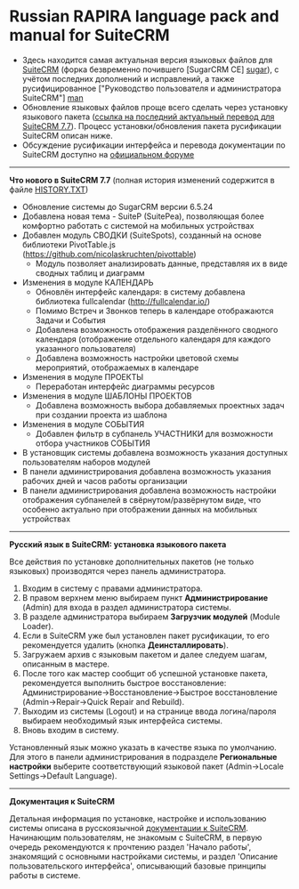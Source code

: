 Russian RAPIRA language pack and manual for SuiteCRM
=========================================

+ Здесь находится самая актуальная версия языковых файлов для [SuiteCRM][suitecrm] (форка безвременно почившего [SugarCRM CE] [sugar]), с учётом последних дополнений и исправлений, а также русифицированное ["Руководство пользователя и администратора SuiteCRM"] [man]
+ Обновление языковых файлов проще всего сделать через установку языкового пакета ([ссылка на последний актуальный перевод для SuiteCRM 7.7][langpack]). Процесс установки/обновления пакета русификации SuiteCRM описан ниже.
+ Обсуждение русификации интерфейса и перевода документации по SuiteCRM доступно на [официальном форуме][forum]

------------------------------------------------

<b>Что нового в SuiteCRM 7.7</b>    (полная история изменений содержится в файле [HISTORY.TXT][history])

+ Обновление системы до SugarCRM версии 6.5.24
+ Добавлена новая тема - SuiteP (SuitePea), позволяющая более комфортно работать с системой на мобильных устройствах
+ Добавлен модуль СВОДКИ (SuiteSpots), созданный на основе библиотеки PivotTable.js (https://github.com/nicolaskruchten/pivottable)
	- Модуль позволяет анализировать данные, представляя их в виде сводных таблиц и диаграмм
+ Изменения в модуле КАЛЕНДАРЬ
	- Обновлён интерфейс календаря: в систему добавлена библиотека fullcalendar (http://fullcalendar.io/)
	- Помимо Встреч и Звонков теперь в календаре отображаются Задачи и События
	- Добавлена возможность отображения разделённого сводного календаря (отображение отдельного календаря для каждого указанного пользователя)
	- Добавлена возможность настройки цветовой схемы мероприятий, отображаемых в календаре
+ Изменения в модуле ПРОЕКТЫ
	- Переработан интерфейс диаграммы ресурсов
+ Изменения в модуле ШАБЛОНЫ ПРОЕКТОВ
	- Добавлена возможность выбора добавляемых проектных задач при создании проекта из шаблона
+ Изменения в модуле СОБЫТИЯ
	- Добавлен фильтр в субпанель УЧАСТНИКИ для возможности отбора участников СОБЫТИЯ
+ В установщик системы добавлена возможность указания доступных пользователям наборов модулей
+ В панели администрирования добавлена возможность указания рабочих дней и часов работы организации
+ В панели администрирования добавлена возможность настройки отображения субпанелей в свёрнутом/развёрнутом виде, что особенно актуально при отображении данных на мобильных устройствах

------------------------------------------------

<b>Русский язык в SuiteCRM: установка языкового пакета</b>

Все действия по установке дополнительных пакетов (не только языковых) производятся через панель администратора.

1. Входим в систему с правами администратора.
2. В правом верхнем меню выбираем пункт <b>Администрирование</b> (Admin) для входа в раздел администратора системы.
3. В разделе администратора выбираем <b>Загрузчик модулей</b> (Module Loader).
4. Если в SuiteCRM уже был установлен пакет русификации, то его рекомендуется удалить (кнопка  <b>Деинсталлировать</b>).
5. Загружаем архив с языковым пакетом и далее следуем шагам, описанным в мастере.
6. После того как мастер сообщит об успешной установке пакета, рекомендуется выполнить быстрое восстановление: Администрирование->Восстановление->Быстрое восстановление (Admin->Repair->Quick Repair and Rebuild).
7. Выходим из системы (Logout) и на странице ввода логина/пароля выбираем необходимый язык интерфейса системы.
8. Вновь входим в систему.

Установленный язык можно указать в качестве языка по умолчанию. Для этого в панели администрирования в подразделе <b>Региональные настройки</b> выберите соответствующий языковой пакет (Admin->Locale Settings->Default Language).

------------------------------------------------

<b>Документация к SuiteCRM</b>

Детальная информация по установке, настройке и использованию системы описана в русскоязычной [документации к SuiteCRM][man].
Начинающим пользователям, не знакомым с SuiteCRM, в первую очередь рекомендуются к прочтению раздел 'Начало работы', знакомящий с основными настройками системы, и раздел 'Описание пользовательского интерфейса', описывающий базовые принципы работы в системе. 

[langpack]: https://github.com/likhobory/SuiteCRM7RU/blob/ver.7.7/rapira-suite_pack_russian-7.7.zip?raw=true
[suitecrm]: https://github.com/salesagility/SuiteCRM
[man]: https://github.com/likhobory/SuiteCRM7RU/blob/master/DOCS/Russian_Rapira_Application_Guide_for_SuiteCRM_7.7.pdf?raw=true
[forum]: https://suitecrm.com/forum/international-language-support/59
[sugar]: https://ru.wikipedia.org/wiki/SugarCRM
[history]: https://github.com/likhobory/SuiteCRM7RU/blob/master/HISTORY.TXT

